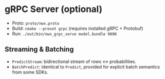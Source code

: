 <!-- SPDX-License-Identifier: Apache-2.0 -->
# gRPC Server (optional)

- Proto: `proto/nwx.proto`
- Build: `cmake --preset grpc` (requires installed gRPC + Protobuf)
- Run: `./out/bin/nwx_grpc_serve model.bundle 9090`


## Streaming & Batching
- `PredictStream`: bidirectional stream of rows ↔ probabilities.
- `BatchPredict`: identical to `Predict`, provided for explicit batch semantics from some SDKs.
